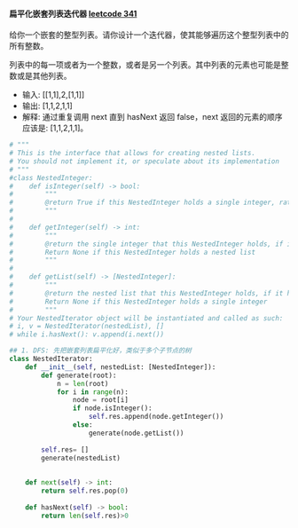 #### 扁平化嵌套列表迭代器 [leetcode 341](https://leetcode-cn.com/problems/flatten-nested-list-iterator/)

给你一个嵌套的整型列表。请你设计一个迭代器，使其能够遍历这个整型列表中的所有整数。

列表中的每一项或者为一个整数，或者是另一个列表。其中列表的元素也可能是整数或是其他列表。

* 输入: [[1,1],2,[1,1]]
* 输出: [1,1,2,1,1]
* 解释: 通过重复调用 next 直到 hasNext 返回 false，next 返回的元素的顺序应该是: [1,1,2,1,1]。

```python
# """
# This is the interface that allows for creating nested lists.
# You should not implement it, or speculate about its implementation
# """
#class NestedInteger:
#    def isInteger(self) -> bool:
#        """
#        @return True if this NestedInteger holds a single integer, rather than a nested list.
#        """
#
#    def getInteger(self) -> int:
#        """
#        @return the single integer that this NestedInteger holds, if it holds a single integer
#        Return None if this NestedInteger holds a nested list
#        """
#
#    def getList(self) -> [NestedInteger]:
#        """
#        @return the nested list that this NestedInteger holds, if it holds a nested list
#        Return None if this NestedInteger holds a single integer
#        """
# Your NestedIterator object will be instantiated and called as such:
# i, v = NestedIterator(nestedList), []
# while i.hasNext(): v.append(i.next())

## 1. DFS: 先把嵌套列表扁平化好，类似于多个子节点的树
class NestedIterator:
    def __init__(self, nestedList: [NestedInteger]):
        def generate(root):
            n = len(root)
            for i in range(n):
                node = root[i]
                if node.isInteger():
                    self.res.append(node.getInteger())
                else:
                    generate(node.getList())
    
        self.res= []
        generate(nestedList)
       
    
    def next(self) -> int:
        return self.res.pop(0)
            
    def hasNext(self) -> bool:
        return len(self.res)>0

```
